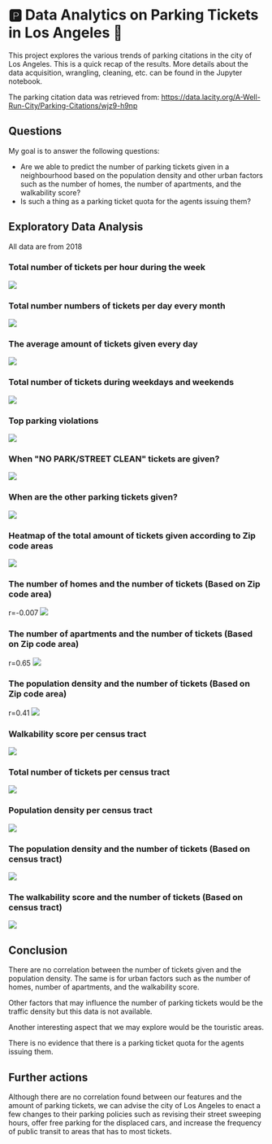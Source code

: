 # 🅿️ Data Analytics on Parking Tickets in Los Angeles 🚗
This project explores the various trends of parking citations in the city of Los Angeles. This is a quick recap of the results. More details about the data acquisition, wrangling, cleaning, etc. can be found in the Jupyter notebook.

The parking citation data was retrieved from: https://data.lacity.org/A-Well-Run-City/Parking-Citations/wjz9-h9np

## Questions
My goal is to answer the following questions:

- Are we able to predict the number of parking tickets given in a neighbourhood based on the population density and other urban factors such as the number of homes, the number of apartments, and the walkability score?
- Is such a thing as a parking ticket quota for the agents issuing them?

## Exploratory Data Analysis

All data are from 2018

### Total number of tickets per hour during the week
![](viz/1.jpg)

### Total number numbers of tickets per day every month
![](viz/2.png)

### The average amount of tickets given every day
![](viz/3.png)

### Total number of tickets during weekdays and weekends
![](viz/4.png)

### Top parking violations
![](viz/5.png)

### When "NO PARK/STREET CLEAN" tickets are given?
![](viz/6.png)

### When are the other parking tickets given?
![](viz/7.png)

### Heatmap of the total amount of tickets given according to Zip code areas
![](viz/8.png)

### The number of homes and the number of tickets (Based on Zip code area)
r=-0.007
![](viz/9.png)

### The number of apartments and the number of tickets (Based on Zip code area)
r=0.65
![](viz/10.png)

### The population density and the number of tickets (Based on Zip code area)
r=0.41
![](viz/11.png)

### Walkability score per census tract
![](viz/12.png)

### Total number of tickets per census tract
![](viz/13.png)

### Population density per census tract
![](viz/14.png)

### The population density and the number of tickets (Based on census tract)
![](viz/15.png)

### The walkability score and the number of tickets (Based on census tract)
![](viz/16.png)

## Conclusion

There are no correlation between the number of tickets given and the population density. The same is for urban factors such as the number of homes, number of apartments, and the walkability score. 

Other factors that may influence the number of parking tickets would be the traffic density but this data is not available.

Another interesting aspect that we may explore would be the touristic areas.

There is no evidence that there is a parking ticket quota for the agents issuing them.

## Further actions

Although there are no correlation found between our features and the amount of parking tickets, we can advise the city of Los Angeles to enact a few changes to their parking policies such as revising their street sweeping hours, offer free parking for the displaced cars, and increase the frequency of public transit to areas that has to most tickets.
